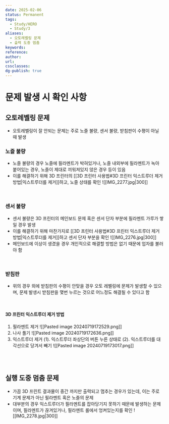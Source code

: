 ```yaml
---
date: 2025-02-06
status: Permanent
tags:
  - Study/HERO
  - Study/3
aliases:
  - 오토레벨링 문제
  - 출력 도중 멈춤
keywords: 
reference: 
author: 
url: 
cssclasses: 
dg-publish: true
---
```

# 문제 발생 시 확인 사항

## 오토레벨링 문제
- 오토레벨링이 잘 안되는 문제는 주로 노즐 불량, 센서 불량, 받침판이 수평이 아닐 때 발생

### 노즐 불량

- 노즐 불량의 경우 노즐에 필라멘트가 박혀있거나, 노즐 내외부에 필라멘트가 녹아 붙어있는 경우, 노즐이 제대로 끼워져있지 않은 경우 등이 있음
- 이를 해결하기 위해 3D 프린터의 [[3D 프린터 사용법#3D 프린터 익스트루더 제거 방법|익스트루더를 제거]]하고, 노즐 상태를 확인
  ![[IMG_2277.jpg|300]]

<br/>

### 센서 불량

- 센서 불량은 3D 프린터의 메인보드 문제 혹은 센서 단자 부분에 필라멘트 가루가 쌓일 경우 발생
- 이를 해결하기 위해 마찬가지로 [[3D 프린터 사용법#3D 프린터 익스트루더 제거 방법|익스트루더를 제거]]하고 센서 단자 부분을 확인 
  ![[IMG_2276.jpg|300]]
- 메인보드에 이상이 생겼을 경우 개인적으로 해결할 방법은 없기 때문에 업자를 불러야 함

<br/>

### 받침판

- 위의 경우 외에 받침판의 수평이 안맞을 경우 오토 레벨링에 문제가 발생할 수 있으며, 문제 발생시 받침판을 몇번 누르는 것으로 어느정도 해결될 수 있다고 함

<br/>

#### 3D 프린터 익스트루더 제거 방법

1. 필라멘트 제거
   ![[Pasted image 20240719172529.png]]
2. 나사 풀기
   ![[Pasted image 20240719172636.png]]
3. 익스트루더 제거
   (1). 익스트루더 좌상단의 버튼 누른 상태로
   (2). 익스트루더를 대각선으로 당겨서 빼기
   ![[Pasted image 20240719173017.png]]

<br/><br/>

## 실행 도중 멈춤 문제

- 가끔 3D 프린트 결과물이 중간 까지만 출력되고 멈추는 경우가 있는데, 이는 주로 기계 문제가 아닌 필라멘트 혹은 노즐의 문제
- 대부분의 경우 익스트루더가 필라멘트를 잡아당기지 못하기 때문에 발생하는 문제이며, 필라멘트가 끊겨있거나, 필라멘트 롤에서 엉켜있는지를 확인
  ![[IMG_2278.jpg|300]]